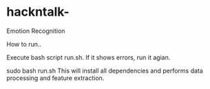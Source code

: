 # hackntalk-
Emotion Recognition 

How to run.. 

Execute bash script run.sh. If it shows errors, run it agian.

sudo bash run.sh
This will install all dependencies and performs data processing and feature extraction. 
